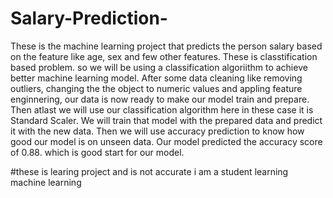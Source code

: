 # Salary-Prediction-
These is the machine learning project that predicts the person salary based on the feature like age, sex and few other features.
These is classtification based problem. so we will be using a classification algoriithm to achieve better machine learning model.
After some data cleaning like removing outliers, changing the the object to numeric values and appling feature enginnering, our data is now ready to make our model train and prepare.
Then atlast we will use our classification algorithm here in these case it is Standard Scaler.
We will train that model with the prepared data and predict it with the new data.
Then we will use accuracy prediction to know how good our model is on unseen data.
Our model predicted the accuracy score of 0.88. which is good start for our model.



#these is learing project and is not accurate i am a student learning machine learning
